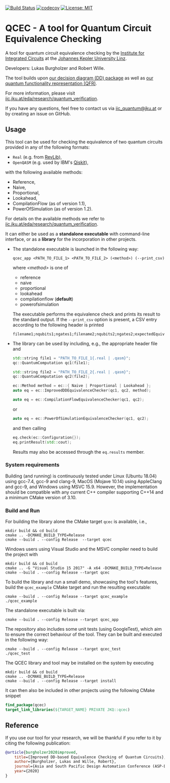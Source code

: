 [![Build Status](https://travis-ci.com/iic-jku/qcec.svg?branch=master)](https://travis-ci.com/iic-jku/qcec)
[![codecov](https://codecov.io/gh/iic-jku/qcec/branch/master/graph/badge.svg)](https://codecov.io/gh/iic-jku/qcec)
[![License: MIT](https://img.shields.io/badge/License-MIT-yellow.svg)](https://opensource.org/licenses/MIT)

# QCEC - A tool for **Q**uantum **C**ircuit **E**quivalence **C**hecking

A tool for quantum circuit equivalence checking by the [Institute for Integrated Circuits](http://iic.jku.at/eda/) at the [Johannes Kepler University Linz](https://jku.at).

Developers: Lukas Burgholzer and Robert Wille.

The tool builds upon [our decision diagram (DD) package](https://github.com/iic-jku/dd_package.git) as well as [our quantum functionality representation (QFR)](https://github.com/iic-jku/qfr.git).

For more information, please visit [iic.jku.at/eda/research/quantum_verification](http://iic.jku.at/eda/research/quantum_verification).

If you have any questions, feel free to contact us via [iic_quantum@jku.at](mailto:iic_quantum@jku.at) or by creating an issue on GitHub.

## Usage

This tool can be used for checking the equivalence of two quantum circuits provided in any of the following formats:
* `Real` (e.g. from [RevLib](http://revlib.org)),
* `OpenQASM` (e.g. used by IBM's [Qiskit](https://github.com/Qiskit/qiskit)),

with the following available methods:
   - Reference,
   - Naive,
   - Proportional,
   - Lookahead,
   - CompilationFlow (as of version 1.1),
   - PowerOfSimulation (as of version 1.2).

For details on the available methods we refer to [iic.jku.at/eda/research/quantum_verification](http://iic.jku.at/eda/research/quantum_verification).

It can either be used as a **standalone executable** with command-line interface, or as a **library** for the incorporation in other projects.
- The standalone executable is launched in the following way:
    ```commandline
    qcec_app <PATH_TO_FILE_1> <PATH_TO_FILE_2> (<method>) (--print_csv)
    ```
  where *\<method\>* is one of
   - reference
   - naive
   - proportional 
   - lookahead 
   - compilationflow (**default**)
   - powerofsimulation
   
   The executable performs the equivalence check and prints its result to the standard output. If the `--print_csv` option is present, a CSV entry according to the following header is printed
   
    ```csv
    filename1;nqubits1;ngates1;filename2;nqubits2;ngates2;expectedEquivalent;equivalent;method;time;maxActive;nsims
    ```
   
- The library can be used by including, e.g., the appropriate header file and
    ```c++
    std::string file1 = "PATH_TO_FILE_1{.real | .qasm}";
    qc::QuantumComputation qc1(file1);
    
    std::string file2 = "PATH_TO_FILE_2{.real | .qasm}";
    qc::QuantumComputation qc2(file2);
    
    ec::Method method = ec::{ Naive | Proportional | Lookahead };
    auto eq = ec::ImprovedDDEquivalenceChecker(qc1, qc2, method);
    ```
  ```c++ 
  auto eq = ec::CompilationFlowEquivalenceChecker(qc1, qc2);
  ```
  or 
  ```c++ 
  auto eq = ec::PowerOfSimulationEquivalenceChecker(qc1, qc2);
  ```
  and then calling
  ```c++
  eq.check(ec::Configuration{});
  eq.printResult(std::cout);
  ```
    Results may also be accessed through the ```eq.results``` member.

### System requirements

Building (and running) is continuously tested under Linux (Ubuntu 18.04) using gcc-7.4, gcc-9 and clang-9, MacOS (Mojave 10.14) using AppleClang and gcc-9, and Windows using MSVC 15.9. 
However, the implementation should be compatible with any current C++ compiler supporting C++14 and a minimum CMake version of 3.10.

### Build and Run
For building the library alone the CMake target `qcec` is available, i.e.,
```commandline
mkdir build && cd build
cmake .. -DCMAKE_BUILD_TYPE=Release
cmake --build . --config Release  --target qcec
```

Windows users using Visual Studio and the MSVC compiler need to build the project with
```commandline
mkdir build && cd build
cmake .. -G "Visual Studio 15 2017" -A x64 -DCMAKE_BUILD_TYPE=Release
cmake --build . --config Release --target qcec
```

To build the library and run a small demo, showcasing the tool's features, build the `qcec_example` CMake target and run the resulting executable:

```commandline
cmake --build . --config Release --target qcec_example
./qcec_example
```

The standalone executable is built via:

```commandline 
cmake --build . --config Release --target qcec_app
```

The repository also includes some unit tests (using GoogleTest), which aim to ensure the correct behaviour of the tool. They can be built and executed in the following way:
```commandline
cmake --build . --config Release --target qcec_test
./qcec_test
```

The QCEC library and tool may be installed on the system by executing

```commandline
mkdir build && cd build
cmake .. -DCMAKE_BUILD_TYPE=Release
cmake --build . --config Release --target install
```

It can then also be included in other projects using the following CMake snippet

```cmake
find_package(qcec)
target_link_libraries(${TARGET_NAME} PRIVATE JKQ::qcec)
```

## Reference

If you use our tool for your research, we will be thankful if you refer to it by citing the following publication:

```bibtex
@article{burgholzer2020improved,
    title={Improved DD-based Equivalence Checking of Quantum Circuits},
    author={Burgholzer, Lukas and Wille, Robert},
    journal={Asia and South Pacific Design Automation Conference (ASP-DAC)},
    year={2020}
}
```
